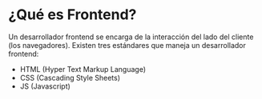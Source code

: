 # ¿Qué es Frontend?

Un desarrollador frontend se encarga de la interacción del lado del cliente (los navegadores). Existen tres estándares que maneja un desarrollador frontend:
- HTML (Hyper Text Markup Language)
- CSS (Cascading Style Sheets)
- JS (Javascript)
